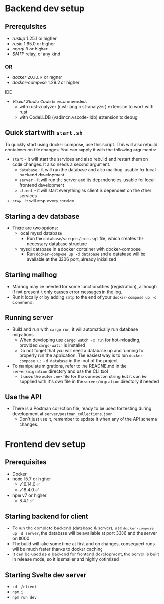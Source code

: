 # Backend dev setup

## Prerequisites

- _rustup_ 1.25.1 or higher
- _rustc_ 1.65.0 or higher
- _mysql_ 8 or higher
- _SMTP_ relay, of any kind 
### OR
- _docker_ 20.10.17 or higher
- _docker-compose_ 1.29.2 or higher

IDE

- _Visual Studio Code_ is recommended.
  - with rust-analyzer (rust-lang.rust-analyzer) extension to work with rust
  - with CodeLLDB (vadimcn.vscode-lldb) extension to debug

## Quick start with `start.sh`

To quickly start using docker compose, use this script.
This will also rebuild containers on file changes.
You can supply it with the following arguments:

- `start` - it will start the services and also rebuild and restart them on code changes. It also needs a second argument.
  - `database` - it will run the database and also mailhog, usable for local backend development
  - `server` - it will run the server and its dependencies, usable for local frontend development
  - `client` - it will start everything as client is dependent on the other services
- `stop` - it will stop every service

## Starting a dev database

- There are two options:
  - local mysql database
    - Run the `database/scripts/init.sql` file, which creates the necessary database structure
  - mysql database in a docker container with docker-compose
    - Run `docker-compose up -d database` and a database will be available at the 3306 port, already initialized

## Starting mailhog

- Mailhog may be needed for some functionalities (registration), although if not present it only causes error messages in the log.
- Run it locally or by adding `smtp` to the end of your `docker-compose up -d` command.

## Running server

- Build and run with `cargo run`, it will automatically run database migrations
  - When developing use `cargo watch -x run` for hot-reloading, provided `cargo-watch` is installed
  - Do not forget that you will need a database up and running to properly run the application. The easiest way is to run `docker-compose up -d database` in the root of the project
- To manipulate migrations, refer to the README.md in the `server/migration` directory and use the CLI tool
  - It uses the outer `.env` file for the connection string but it can be supplied with it's own file in the `server/migration` directory if needed

## Use the API

- There is a Postman collection file, ready to be used for testing during development at `server/postman_collections.json`
  - Don't just use it, remember to update it when any of the API schema changes.

# Frontend dev setup

## Prerequisites

- Docker
- node 16.7 or higher
  - v16.14.0 ✅
  - v18.4.0 ✅
- npm v7 or higher
  - 8.4.1 ✅

## Starting backend for client

- To run the complete backend (database & server), use `docker-compose up -d server`, the database will be available at port 3306 and the server on 8000
- The build will take some time at first and on changes, consequent runs will be much faster thanks to docker caching
- It can be used as a backend for frontend development, the server is built in release mode, so it is smaller and highly optimized

## Starting Svelte dev server

- `cd ./client`
- `npm i`
- `npm run dev`
